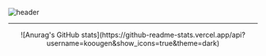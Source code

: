 ![header](https://capsule-render.vercel.app/api?type=wave&color=auto&height=300&section=header&text=Kyungmin%20Park&fontSize=90)



---
<div align="center">
![Anurag's GitHub stats](https://github-readme-stats.vercel.app/api?username=koougen&show_icons=true&theme=dark)
</div>


<!---
koougen/koougen is a ✨ special ✨ repository because its `README.md` (this file) appears on your GitHub profile.
You can click the Preview link to take a look at your changes.
--->
